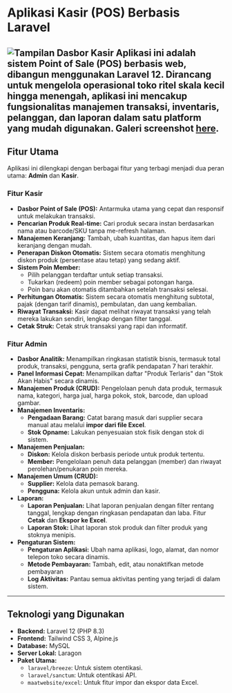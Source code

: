 # Aplikasi Kasir (POS) Berbasis Laravel

![Tampilan Dasbor Kasir](https://i.imgur.com/lFe8fRE.png) 
Aplikasi ini adalah sistem Point of Sale (POS) berbasis web, dibangun menggunakan Laravel 12. Dirancang untuk mengelola operasional toko ritel skala kecil hingga menengah, aplikasi ini mencakup fungsionalitas manajemen transaksi, inventaris, pelanggan, dan laporan dalam satu platform yang mudah digunakan. 
Galeri screenshot [here](http://bit.ly/3TXc9r5).
---

## Fitur Utama

Aplikasi ini dilengkapi dengan berbagai fitur yang terbagi menjadi dua peran utama: **Admin** dan **Kasir**.

### Fitur Kasir
- **Dasbor Point of Sale (POS):** Antarmuka utama yang cepat dan responsif untuk melakukan transaksi.
- **Pencarian Produk Real-time:** Cari produk secara instan berdasarkan nama atau barcode/SKU tanpa me-refresh halaman.
- **Manajemen Keranjang:** Tambah, ubah kuantitas, dan hapus item dari keranjang dengan mudah.
- **Penerapan Diskon Otomatis:** Sistem secara otomatis menghitung diskon produk (persentase atau tetap) yang sedang aktif.
- **Sistem Poin Member:**
    - Pilih pelanggan terdaftar untuk setiap transaksi.
    - Tukarkan (redeem) poin member sebagai potongan harga.
    - Poin baru akan otomatis ditambahkan setelah transaksi selesai.
- **Perhitungan Otomatis:** Sistem secara otomatis menghitung subtotal, pajak (dengan tarif dinamis), pembulatan, dan uang kembalian.
- **Riwayat Transaksi:** Kasir dapat melihat riwayat transaksi yang telah mereka lakukan sendiri, lengkap dengan filter tanggal.
- **Cetak Struk:** Cetak struk transaksi yang rapi dan informatif.

### Fitur Admin
- **Dasbor Analitik:** Menampilkan ringkasan statistik bisnis, termasuk total produk, transaksi, pengguna, serta grafik pendapatan 7 hari terakhir.
- **Panel Informasi Cepat:** Menampilkan daftar "Produk Terlaris" dan "Stok Akan Habis" secara dinamis.
- **Manajemen Produk (CRUD):** Pengelolaan penuh data produk, termasuk nama, kategori, harga jual, harga pokok, stok, barcode, dan upload gambar.
- **Manajemen Inventaris:**
    - **Pengadaan Barang:** Catat barang masuk dari supplier secara manual atau melalui **impor dari file Excel**.
    - **Stok Opname:** Lakukan penyesuaian stok fisik dengan stok di sistem.
- **Manajemen Penjualan:**
    - **Diskon:** Kelola diskon berbasis periode untuk produk tertentu.
    - **Member:** Pengelolaan penuh data pelanggan (member) dan riwayat perolehan/penukaran poin mereka.
- **Manajemen Umum (CRUD):**
    - **Supplier:** Kelola data pemasok barang.
    - **Pengguna:** Kelola akun untuk admin dan kasir.
- **Laporan:**
    - **Laporan Penjualan:** Lihat laporan penjualan dengan filter rentang tanggal, lengkap dengan ringkasan pendapatan dan laba. Fitur **Cetak** dan **Ekspor ke Excel**.
    - **Laporan Stok:** Lihat laporan stok produk dan filter produk yang stoknya menipis.
- **Pengaturan Sistem:**
    - **Pengaturan Aplikasi:** Ubah nama aplikasi, logo, alamat, dan nomor telepon toko secara dinamis.
    - **Metode Pembayaran:** Tambah, edit, atau nonaktifkan metode pembayaran 
    - **Log Aktivitas:** Pantau semua aktivitas penting yang terjadi di dalam sistem.

---

## Teknologi yang Digunakan

- **Backend:** Laravel 12 (PHP 8.3)
- **Frontend:** Tailwind CSS 3, Alpine.js
- **Database:** MySQL
- **Server Lokal:** Laragon
- **Paket Utama:**
    - `laravel/breeze`: Untuk sistem otentikasi.
    - `laravel/sanctum`: Untuk otentikasi API.
    - `maatwebsite/excel`: Untuk fitur impor dan ekspor data Excel.
